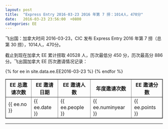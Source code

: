 ```yaml
---
layout: post
title:  "Express Entry 2016-03-23 2016 年第 7 捞：1014人，470分"
date:   2016-03-23 23:56:00  +0800
categories: EE
---
```


飞出国：加拿大时间 2016-03-23，CIC 发布 Express Entry 2016 年第 7 捞（总第 30 捞），1014人，470分。

截止到现在加拿大 EE 累计捞取 40528 人，历次最低分 450 分，历次最高分 886分。飞出国加拿大 EE 历次邀请情况记录：

<table border = "1" cellpadding="1" cellspacing="0">
  <tr>
    <th>EE 总邀请次数</th>
    <th>EE 邀请日期</th>
    <th>EE 邀请人数</th>
    <th>年度邀请次数</th>
    <th>EE 邀请分数</th>
  </tr>
{% for ee in site.data.ee.EE2016-03-23 %}
<tr>
<td> {{ ee.no }} </td>
<td> {{ ee.date }} </td>
<td> {{ ee.people }} </td>
<td> {{ ee.numinyear }} </td>
<td> {{ ee.points }} </td>
</tr>
{% endfor %}
</table>

------

